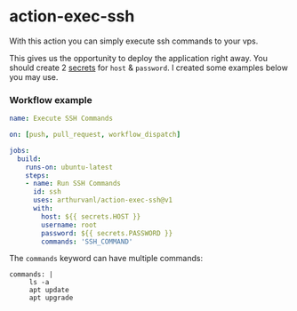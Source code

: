 # action-exec-ssh

With this action you can simply execute ssh commands to your vps.

This gives us the opportunity to deploy the application right away.
You should create 2 [secrets](https://github.com/Azure/actions-workflow-samples/blob/master/assets/create-secrets-for-GitHub-workflows.md) for `host` & `password`. I created some examples below you may use.

### Workflow example

```yaml
name: Execute SSH Commands

on: [push, pull_request, workflow_dispatch]

jobs:
  build:
    runs-on: ubuntu-latest
    steps:
    - name: Run SSH Commands
      id: ssh
      uses: arthurvanl/action-exec-ssh@v1
      with:
        host: ${{ secrets.HOST }}
        username: root
        password: ${{ secrets.PASSWORD }}
        commands: 'SSH_COMMAND'

```
The `commands` keyword can have multiple commands:

```
commands: |
     ls -a
     apt update
     apt upgrade
```
